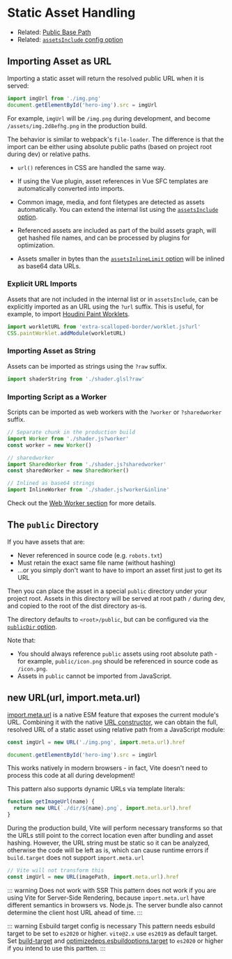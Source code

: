 # Static Asset Handling

- Related: [Public Base Path](./build#public-base-path)
- Related: [`assetsInclude` config option](/config/#assetsinclude)

## Importing Asset as URL

Importing a static asset will return the resolved public URL when it is served:

```js
import imgUrl from './img.png'
document.getElementById('hero-img').src = imgUrl
```

For example, `imgUrl` will be `/img.png` during development, and become `/assets/img.2d8efhg.png` in the production build.

The behavior is similar to webpack's `file-loader`. The difference is that the import can be either using absolute public paths (based on project root during dev) or relative paths.

- `url()` references in CSS are handled the same way.

- If using the Vue plugin, asset references in Vue SFC templates are automatically converted into imports.

- Common image, media, and font filetypes are detected as assets automatically. You can extend the internal list using the [`assetsInclude` option](/config/#assetsinclude).

- Referenced assets are included as part of the build assets graph, will get hashed file names, and can be processed by plugins for optimization.

- Assets smaller in bytes than the [`assetsInlineLimit` option](/config/#build-assetsinlinelimit) will be inlined as base64 data URLs.

### Explicit URL Imports

Assets that are not included in the internal list or in `assetsInclude`, can be explicitly imported as an URL using the `?url` suffix. This is useful, for example, to import [Houdini Paint Worklets](https://houdini.how/usage).

```js
import workletURL from 'extra-scalloped-border/worklet.js?url'
CSS.paintWorklet.addModule(workletURL)
```

### Importing Asset as String

Assets can be imported as strings using the `?raw` suffix.

```js
import shaderString from './shader.glsl?raw'
```

### Importing Script as a Worker

Scripts can be imported as web workers with the `?worker` or `?sharedworker` suffix.

```js
// Separate chunk in the production build
import Worker from './shader.js?worker'
const worker = new Worker()
```

```js
// sharedworker
import SharedWorker from './shader.js?sharedworker'
const sharedWorker = new SharedWorker()
```

```js
// Inlined as base64 strings
import InlineWorker from './shader.js?worker&inline'
```

Check out the [Web Worker section](./features.md#web-workers) for more details.

## The `public` Directory

If you have assets that are:

- Never referenced in source code (e.g. `robots.txt`)
- Must retain the exact same file name (without hashing)
- ...or you simply don't want to have to import an asset first just to get its URL

Then you can place the asset in a special `public` directory under your project root. Assets in this directory will be served at root path `/` during dev, and copied to the root of the dist directory as-is.

The directory defaults to `<root>/public`, but can be configured via the [`publicDir` option](/config/#publicdir).

Note that:

- You should always reference `public` assets using root absolute path - for example, `public/icon.png` should be referenced in source code as `/icon.png`.
- Assets in `public` cannot be imported from JavaScript.

## new URL(url, import.meta.url)

[import.meta.url](https://developer.mozilla.org/en-US/docs/Web/JavaScript/Reference/Statements/import.meta) is a native ESM feature that exposes the current module's URL. Combining it with the native [URL constructor](https://developer.mozilla.org/en-US/docs/Web/API/URL), we can obtain the full, resolved URL of a static asset using relative path from a JavaScript module:

```js
const imgUrl = new URL('./img.png', import.meta.url).href

document.getElementById('hero-img').src = imgUrl
```

This works natively in modern browsers - in fact, Vite doesn't need to process this code at all during development!

This pattern also supports dynamic URLs via template literals:

```js
function getImageUrl(name) {
  return new URL(`./dir/${name}.png`, import.meta.url).href
}
```

During the production build, Vite will perform necessary transforms so that the URLs still point to the correct location even after bundling and asset hashing. However, the URL string must be static so it can be analyzed, otherwise the code will be left as is, which can cause runtime errors if `build.target` does not support `import.meta.url`

```js
// Vite will not transform this
const imgUrl = new URL(imagePath, import.meta.url).href
```

::: warning Does not work with SSR
This pattern does not work if you are using Vite for Server-Side Rendering, because `import.meta.url` have different semantics in browsers vs. Node.js. The server bundle also cannot determine the client host URL ahead of time.
:::

::: warning Esbuild target config is necessary
This pattern needs esbuild target to be set to `es2020` or higher. `vite@2.x` use `es2019` as default target. Set [build-target](https://vitejs.dev/config/#build-target) and [optimizedeps.esbuildoptions.target](https://vitejs.dev/config/#optimizedeps-esbuildoptions) to `es2020` or higher if you intend to use this partten.
:::
